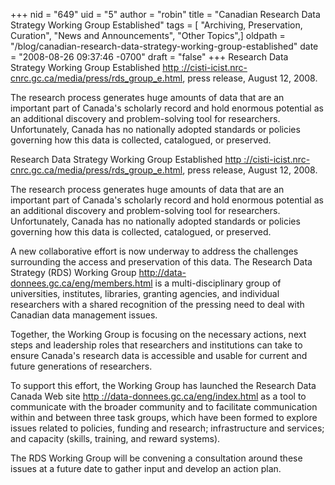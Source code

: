+++
nid = "649"
uid = "5"
author = "robin"
title = "Canadian Research Data Strategy Working Group Established"
tags = [ "Archiving, Preservation, Curation", "News and Announcements", "Other Topics",]
oldpath = "/blog/canadian-research-data-strategy-working-group-established"
date = "2008-08-26 09:37:46 -0700"
draft = "false"
+++
Research Data Strategy Working Group Established [http
://cisti-icist.nrc-cnrc.gc.ca/media/press/rds\_group\_e.html](//cisti-icist.nrc-cnrc.gc.ca/media/press/rds_group_e.html),
press release, August 12, 2008.

The research process generates huge amounts of data that are an
important part of Canada\'s scholarly record and hold enormous potential
as an additional discovery and problem-solving tool for researchers.
Unfortunately, Canada has no nationally adopted standards or policies
governing how this data is collected, catalogued, or preserved.

Research Data Strategy Working Group Established [http
://cisti-icist.nrc-cnrc.gc.ca/media/press/rds\_group\_e.html](//cisti-icist.nrc-cnrc.gc.ca/media/press/rds_group_e.html),
press release, August 12, 2008.

The research process generates huge amounts of data that are an
important part of Canada\'s scholarly record and hold enormous potential
as an additional discovery and problem-solving tool for researchers.
Unfortunately, Canada has no nationally adopted standards or policies
governing how this data is collected, catalogued, or preserved.

A new collaborative effort is now underway to address the challenges
surrounding the access and preservation of this data. The Research Data
Strategy (RDS) Working Group
<http://data-donnees.gc.ca/eng/members.html> is a multi-disciplinary
group of universities, institutes, libraries, granting agencies, and
individual researchers with a shared recognition of the pressing need to
deal with Canadian data management issues.

Together, the Working Group is focusing on the necessary actions, next
steps and leadership roles that researchers and institutions can take to
ensure Canada\'s research data is accessible and usable for current and
future generations of researchers.

To support this effort, the Working Group has launched the Research Data
Canada Web site [http
://data-donnees.gc.ca/eng/index.html](http://data-donnees.gc.ca/eng/index.html)
as a tool to communicate with the broader community and to facilitate
communication within and between three task groups, which have been
formed to explore issues related to policies, funding and research;
infrastructure and services; and capacity (skills, training, and reward
systems).

The RDS Working Group will be convening a consultation around these
issues at a future date to gather input and develop an action plan.
